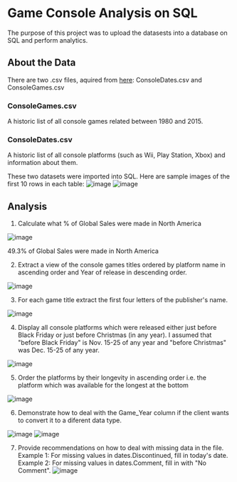 # Game Console Analysis on SQL
The purpose of this project was to upload the datasests into a database on SQL and perform analytics.

## About the Data
There are two .csv files, aquired from [here](https://www.superdatascience.com/pages/sql): ConsoleDates.csv and ConsoleGames.csv

### ConsoleGames.csv
A historic list of all console games related between 1980 and 2015.

### ConsoleDates.csv
A historic list of all console platforms (such as Wii, Play Station, Xbox) and information about them.

These two datasets were imported into SQL. Here are sample images of the first 10 rows in each table:
![image](https://github.com/mhuang11/gameconsole/assets/78035136/f5ae9f78-d82d-4269-9fcf-b464521ec176)
![image](https://github.com/mhuang11/gameconsole/assets/78035136/1ed98968-14ca-45fa-af41-51a53bfb2702)

## Analysis

1. Calculate what % of Global Sales were made in North America

![image](https://github.com/mhuang11/gameconsole/assets/78035136/a4739b56-5bce-4bf8-90d1-ed5e7a0d4851)

49.3% of Global Sales were made in North America

2. Extract a view of the console games titles ordered by platform name in ascending order and Year of release in descending order.

![image](https://github.com/mhuang11/gameconsole/assets/78035136/17feb0bf-d68b-4721-9b50-12806f9cc498)

3. For each game title extract the first four letters of the publisher's name.

![image](https://github.com/mhuang11/gameconsole/assets/78035136/41793981-37ae-48a6-8631-484cd5c6dc41)

4. Display all console platforms which were released either just before Black Friday or just before Christmas (in any year).
I assumed that "before Black Friday" is Nov. 15-25 of any year and "before Christmas" was Dec. 15-25 of any year.

![image](https://github.com/mhuang11/gameconsole/assets/78035136/8c04e6d4-d6e2-4af8-a862-e44d51eb0a37)

5. Order the platforms by their longevity in ascending order i.e. the platform which was available for the longest at the bottom

![image](https://github.com/mhuang11/gameconsole/assets/78035136/768b9e3e-fb76-45f1-a8f3-7aa742f2be0c)

6.  Demonstrate how to deal with the Game_Year column if the client wants to convert it to a diferent data type.

![image](https://github.com/mhuang11/gameconsole/assets/78035136/6eeaeb19-32a0-4d31-9549-1db08d27e596)
![image](https://github.com/mhuang11/gameconsole/assets/78035136/38bc4574-0551-4064-ba40-e603f7ccb59d)

7. Provide recommendations on how to deal with missing data in the file.
Example 1: For missing values in dates.Discontinued, fill in today's date.
Example 2: For missing values in dates.Comment, fill in with "No Comment".
![image](https://github.com/mhuang11/gameconsole/assets/78035136/26b7946c-f992-4469-8432-ee474e5cd9fd)

